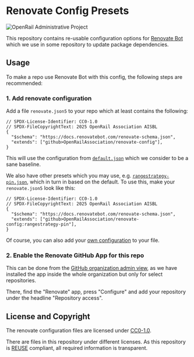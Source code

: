 <!--
SPDX-License-Identifier: CC0-1.0
SPDX-FileCopyrightText: 2025 OpenRail Association AISBL
-->

# Renovate Config Presets

![OpenRail Administrative Project](https://openrailassociation.org/badges/openrail-project-admin.svg)

This repository contains re-usable configuration options for [Renovate Bot](https://renovatebot.com) which we use in some repository to update package dependencies.

## Usage

To make a repo use Renovate Bot with this config, the following steps are recommended:

### 1. Add renovate configuration

Add a file `renovate.json5` to your repo which at least contains the following:

```json5
// SPDX-License-Identifier: CC0-1.0
// SPDX-FileCopyrightText: 2025 OpenRail Association AISBL
{
  "$schema": "https://docs.renovatebot.com/renovate-schema.json",
  "extends": ["github>OpenRailAssociation/renovate-config"],
}
```

This will use the configuration from [`default.json`](default.json) which we consider to be a sane baseline.

We also have other presets which you may use, e.g. [`rangestrategy-pin.json`](rangestrategy-pin.json), which in turn in based on the default. To use this, make your `renovate.json5` look like this:

```json5
// SPDX-License-Identifier: CC0-1.0
// SPDX-FileCopyrightText: 2025 OpenRail Association AISBL
{
  "$schema": "https://docs.renovatebot.com/renovate-schema.json",
  "extends": ["github>OpenRailAssociation/renovate-config:rangestrategy-pin"],
}
```

Of course, you can also add your [own configuration](https://docs.renovatebot.com/configuration-options/) to your file.


### 2. Enable the Renovate GitHub App for this repo

This can be done from the [GitHub organization admin view](https://github.com/organizations/OpenRailAssociation/settings/installations), as we have installed the app inside the whole organization but only for select repositories.

There, find the "Renovate" app, press "Configure" and add your repository under the headline "Repository access".

## License and Copyright

The renovate configuration files are licensed under [CC0-1.0](https://creativecommons.org/public-domain/cc0/).

There are files in this repository under different licenses. As this repository is [REUSE](https://reuse.software) compliant, all required information is transparent.
